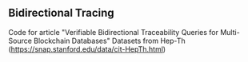## Bidirectional Tracing

Code for article "Verifiable Bidirectional Traceability Queries for Multi-Source Blockchain Databases"
Datasets from Hep-Th (https://snap.stanford.edu/data/cit-HepTh.html)
